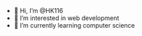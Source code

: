- 👋 Hi, I’m @HK116
- 👀 I’m interested in web development
- 🌱 I’m currently learning computer science


<!---
HK116/HK116 is a ✨ special ✨ repository because its `README.md` (this file) appears on your GitHub profile.
You can click the Preview link to take a look at your changes.
--->

